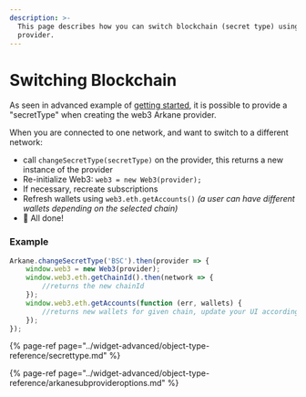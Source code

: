 ```yaml
---
description: >-
  This page describes how you can switch blockchain (secret type) using the web3
  provider.
---
```


# Switching Blockchain

As seen in advanced example of [getting started](getting-started.md), it is possible to provide a "secretType" when creating the web3 Arkane provider.   
  
When you are connected to one network, and want to switch to a different network:

* call `changeSecretType(secretType)` on the provider, this returns a new instance of the provider
* Re-initialize Web3: `web3 = new Web3(provider);`
* If necessary, recreate subscriptions
* Refresh wallets using `web3.eth.getAccounts()` _\(a user can have different wallets depending on the selected chain\)_
* **🎉** All done!

### Example

```javascript
Arkane.changeSecretType('BSC').then(provider => {
    window.web3 = new Web3(provider);
    window.web3.eth.getChainId().then(network => {
        //returns the new chainId
    });
    window.web3.eth.getAccounts(function (err, wallets) {
        //returns new wallets for given chain, update your UI accordingly 
    });
});
```

 



{% page-ref page="../widget-advanced/object-type-reference/secrettype.md" %}

{% page-ref page="../widget-advanced/object-type-reference/arkanesubprovideroptions.md" %}





